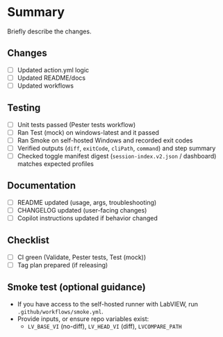 # Summary

Briefly describe the changes.

## Changes

- [ ] Updated action.yml logic
- [ ] Updated README/docs
- [ ] Updated workflows

## Testing

- [ ] Unit tests passed (Pester tests workflow)
- [ ] Ran Test (mock) on windows-latest and it passed
- [ ] Ran Smoke on self-hosted Windows and recorded exit codes
- [ ] Verified outputs (`diff`, `exitCode`, `cliPath`, `command`) and step summary
- [ ] Checked toggle manifest digest (`session-index.v2.json` / dashboard) matches expected profiles

## Documentation

- [ ] README updated (usage, args, troubleshooting)
- [ ] CHANGELOG updated (user-facing changes)
- [ ] Copilot instructions updated if behavior changed

## Checklist

- [ ] CI green (Validate, Pester tests, Test (mock))
- [ ] Tag plan prepared (if releasing)

## Smoke test (optional guidance)

- If you have access to the self-hosted runner with LabVIEW, run `.github/workflows/smoke.yml`.
- Provide inputs, or ensure repo variables exist:
  - `LV_BASE_VI` (no-diff), `LV_HEAD_VI` (diff), `LVCOMPARE_PATH`
